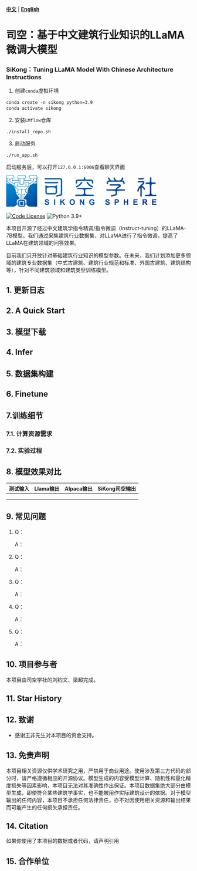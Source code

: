 [**中文**](./README.md) | [**English**](./README_en.md)

# 司空：基于中文建筑行业知识的LLaMA微调大模型

### SiKong：Tuning LLaMA Model With Chinese Architecture Instructions



1.  创建`conda`虚拟环境
```shell
conda create -n sikong python=3.9
conda activate sikong
```
2.  安装`LMflow`仓库
```shell
./install_repo.sh
```
3.  启动服务
```shell
./run_app.sh
```
启动服务后，可以打开`127.0.0.1:6006`查看聊天界面

<img src="./img/SikongSphere-Logo.png" alt="SikongSphere" style="zoom:40%;" />



[![Code License](https://img.shields.io/badge/Code%20License-Apache_2.0-green.svg)](https://github.com/SCIR-HI/Huatuo-Llama-Med-Chinese/blob/main/LICENSE) ![Python 3.9+](https://img.shields.io/badge/python-3.9+-blue.svg)

本项目开源了经过中文建筑学指令精调/指令微调（Instruct-tuning）的LLaMA-7B模型。我们通过采集建筑行业数据集，对LLaMA进行了指令微调，提高了LLaMA在建筑领域的问答效果。

目前我们只开放针对基础建筑行业知识的模型参数。在未来，我们计划添加更多领域的建筑专业数据集（中式古建筑、建筑行业规范和标准、外国古建筑、建筑结构等），针对不同建筑领域和建筑类型训练模型。

## 1. 更新日志



## 2. A Quick Start



## 3. 模型下载



## 4. Infer



## 5. 数据集构建



## 6. Finetune



## 7.训练细节



### 7.1. 计算资源需求



### 7.2. 实验过程



## 8. 模型效果对比

| 测试输入 | Llama输出 | Alpaca输出 | SiKong司空输出 |
| :------- | :-------- | :--------- | :------------- |
|          |           |            |                |
|          |           |            |                |
|          |           |            |                |



## 9. 常见问题

1. Q：

   A：

2. Q：

   A：

3. Q：

   A：

4. Q：

   A：

5. Q：

   A：

## 10. 项目参与者

本项目由司空学社的刘钧文、梁超完成。

## 11. Star History



## 12. 致谢

- 感谢王非先生对本项目的资金支持。

## 13. 免责声明

本项目相关资源仅供学术研究之用，严禁用于商业用途。使用涉及第三方代码的部分时，请严格遵循相应的开源协议。模型生成的内容受模型计算、随机性和量化精度损失等因素影响，本项目无法对其准确性作出保证。本项目数据集绝大部分由模型生成，即使符合某些建筑学事实，也不能被用作实际建筑设计的依据。对于模型输出的任何内容，本项目不承担任何法律责任，亦不对因使用相关资源和输出结果而可能产生的任何损失承担责任。

## 14. Citation

如果你使用了本项目的数据或者代码，请声明引用



## 15. 合作单位




